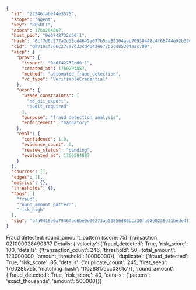 ```json
{
  "id": "22246fabef4e3575",
  "scope": "agent",
  "key": "RESULT",
  "epoch": 1760294887,
  "host_pid": "9e6742732c60:1",
  "hash": "0cf7d6c277a2d33cd4642e677b5cd85304aac70930448c4f68744e92b39c7265",
  "cid": "QmV10cf7d6c277a2d33cd4642e677b5cd85304aac709",
  "aicp": {
    "prov": {
      "issuer": "9e6742732c60:1",
      "created_at": 1760294887,
      "method": "automated_fraud_detection",
      "vc_type": "VerifiableCredential"
    },
    "ucon": {
      "usage_constraints": [
        "no_pii_export",
        "audit_required"
      ],
      "purpose": "fraud_detection_analysis",
      "enforcement": "mandatory"
    },
    "eval": {
      "confidence": 1.0,
      "evidence_count": 0,
      "review_status": "pending",
      "evaluated_at": 1760294887
    }
  },
  "sources": [],
  "edges": [],
  "metrics": {},
  "thresholds": {},
  "tags": [
    "fraud",
    "round_amount_pattern",
    "risk_high"
  ],
  "sig": "bfa9418e0a7946fbd6be9e30273aa50856d86bca30fa08e0238d21bede4f168e"
}
```

Fraud detected: round_amount_pattern (score: 75)
Transaction: 021000028490637
Details: {'velocity': {'fraud_detected': True, 'risk_score': 100, 'details': {'transaction_count': 246, 'threshold': 50, 'total_amount': 123000000, 'amount_threshold': 10000000}}, 'duplicate': {'fraud_detected': True, 'risk_score': 85, 'details': {'duplicate_count': 245, 'first_seen': 1760285765, 'matching_hash': '1f028817acc0361c'}}, 'round_amount': {'fraud_detected': True, 'risk_score': 40, 'details': {'pattern': 'exact_thousands', 'amount': 500000}}}
